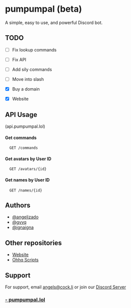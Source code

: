 
# pumpumpal (beta)

A simple, easy to use, and powerful Discord bot.




## TODO

- [ ]  Fix lookup commands 
- [ ]  Fix API
- [ ]  Add sily commands
- [ ]  Move into slash
- [x]  Buy a domain
- [x]  Website 


## API Usage

(api.pumpumpal.lol)
#### Get commands

```http
  GET /commands
```

#### Get avatars by User ID

```http
  GET /avatars/{id}
```

#### Get names by User ID

```http
  GET /names/{id}
```


## Authors

- [@angelizado](https://www.github.com/angelizado)
- [@gvvq](https://www.github.com/gvvq)
- [@ignaigna](https://github.com/ignaigna/)

## Other repositories
- [Website](https://github.com/angelizado/pumpumpal-web/)
- [Ohhq Scripts](https://github.com/gvvq/script)


## Support

For support, email angels@cock.li or join our [Discord Server](https://pumpumpal-web.vercel.app/support)

### [- pumpumpal.lol](https://www.pumpumpal.lol)

